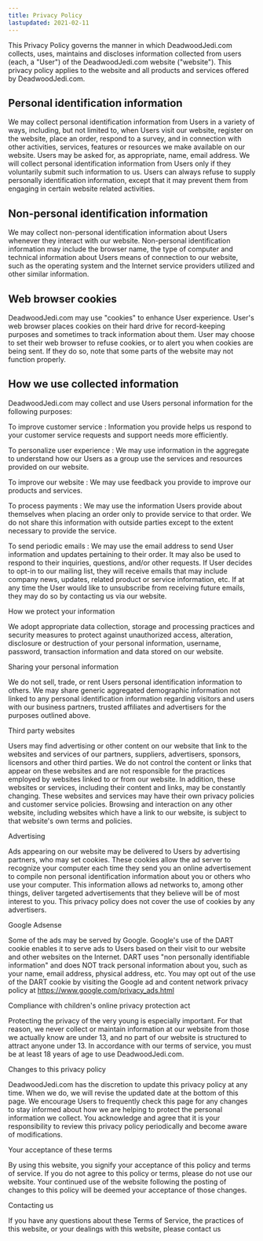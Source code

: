 ```yaml
---
title: Privacy Policy
lastupdated: 2021-02-11
---
```


This Privacy Policy governs the manner in which DeadwoodJedi.com collects, uses, maintains and discloses information collected from users (each, a "User") of the DeadwoodJedi.com website ("website"). This privacy policy applies to the website and all products and services offered by DeadwoodJedi.com.

## Personal identification information

We may collect personal identification information from Users in a variety of ways, including, but not limited to, when Users visit our website, register on the website, place an order, respond to a survey, and in connection with other activities, services, features or resources we make available on our website. Users may be asked for, as appropriate, name, email address. We will collect personal identification information from Users only if they voluntarily submit such information to us. Users can always refuse to supply personally identification information, except that it may prevent them from engaging in certain website related activities.

## Non-personal identification information

We may collect non-personal identification information about Users whenever they interact with our website. Non-personal identification information may include the browser name, the type of computer and technical information about Users means of connection to our website, such as the operating system and the Internet service providers utilized and other similar information.

## Web browser cookies

DeadwoodJedi.com may use "cookies" to enhance User experience. User's web browser places cookies on their hard drive for record-keeping purposes and sometimes to track information about them. User may choose to set their web browser to refuse cookies, or to alert you when cookies are being sent. If they do so, note that some parts of the website may not function properly.

## How we use collected information

DeadwoodJedi.com may collect and use Users personal information for the following purposes:

To improve customer service
: Information you provide helps us respond to your customer service requests and support needs more efficiently.

To personalize user experience
: We may use information in the aggregate to understand how our Users as a group use the services and resources provided on our website.

To improve our website
: We may use feedback you provide to improve our products and services.

To process payments
: We may use the information Users provide about themselves when placing an order only to provide service to that order. We do not share this information with outside parties except to the extent necessary to provide the service.

To send periodic emails
: We may use the email address to send User information and updates pertaining to their order. It may also be used to respond to their inquiries, questions, and/or other requests. If User decides to opt-in to our mailing list, they will receive emails that may include company news, updates, related product or service information, etc. If at any time the User would like to unsubscribe from receiving future emails, they may do so by contacting us via our website.


How we protect your information

We adopt appropriate data collection, storage and processing practices and security measures to protect against unauthorized access, alteration, disclosure or destruction of your personal information, username, password, transaction information and data stored on our website.

Sharing your personal information

We do not sell, trade, or rent Users personal identification information to others. We may share generic aggregated demographic information not linked to any personal identification information regarding visitors and users with our business partners, trusted affiliates and advertisers for the purposes outlined above.

Third party websites

Users may find advertising or other content on our website that link to the websites and services of our partners, suppliers, advertisers, sponsors, licensors and other third parties. We do not control the content or links that appear on these websites and are not responsible for the practices employed by websites linked to or from our website. In addition, these websites or services, including their content and links, may be constantly changing. These websites and services may have their own privacy policies and customer service policies. Browsing and interaction on any other website, including websites which have a link to our website, is subject to that website's own terms and policies.

Advertising

Ads appearing on our website may be delivered to Users by advertising partners, who may set cookies. These cookies allow the ad server to recognize your computer each time they send you an online advertisement to compile non personal identification information about you or others who use your computer. This information allows ad networks to, among other things, deliver targeted advertisements that they believe will be of most interest to you. This privacy policy does not cover the use of cookies by any advertisers.

Google Adsense

Some of the ads may be served by Google. Google's use of the DART cookie enables it to serve ads to Users based on their visit to our website and other websites on the Internet. DART uses "non personally identifiable information" and does NOT track personal information about you, such as your name, email address, physical address, etc. You may opt out of the use of the DART cookie by visiting the Google ad and content network privacy policy at https://www.google.com/privacy_ads.html

Compliance with children's online privacy protection act

Protecting the privacy of the very young is especially important. For that reason, we never collect or maintain information at our website from those we actually know are under 13, and no part of our website is structured to attract anyone under 13. In accordance with our terms of service, you must be at least 18 years of age to use DeadwoodJedi.com.

Changes to this privacy policy

DeadwoodJedi.com has the discretion to update this privacy policy at any time. When we do, we will revise the updated date at the bottom of this page. We encourage Users to frequently check this page for any changes to stay informed about how we are helping to protect the personal information we collect. You acknowledge and agree that it is your responsibility to review this privacy policy periodically and become aware of modifications.

Your acceptance of these terms

By using this website, you signify your acceptance of this policy and terms of service. If you do not agree to this policy or terms, please do not use our website. Your continued use of the website following the posting of changes to this policy will be deemed your acceptance of those changes.

Contacting us

If you have any questions about these Terms of Service, the practices of this website, or your dealings with this website, please contact us
